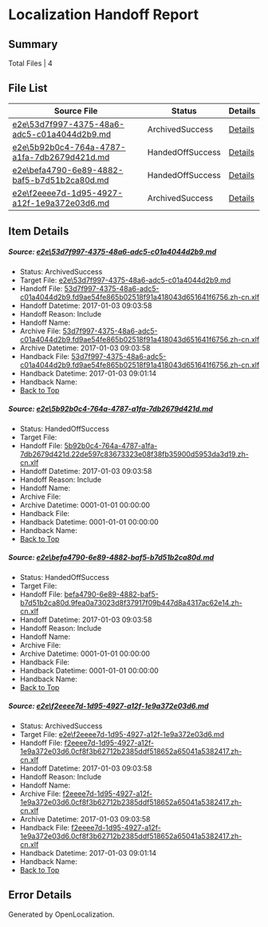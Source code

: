 # <a name='report-top'></a> Localization Handoff Report

## Summary
 Total Files | 4

## File List
 Source File | Status | Details 
 ----------- | ------ | ------- 
 [e2e\53d7f997-4375-48a6-adc5-c01a4044d2b9.md](https://github.com/OpenLocalizationTestOrg/ol-test1/blob/54de39c56c736333f9f834e2d0ed1a14e35617fd/e2e/53d7f997-4375-48a6-adc5-c01a4044d2b9.md) | ArchivedSuccess | [Details](#ed966ae44aee5bf4f7f26306c8b8c245f62b1cde2)
 [e2e\5b92b0c4-764a-4787-a1fa-7db2679d421d.md](https://github.com/OpenLocalizationTestOrg/ol-test1/blob/09565ce65f36554a1b80122ea81438513f57d2ce/e2e/5b92b0c4-764a-4787-a1fa-7db2679d421d.md) | HandedOffSuccess | [Details](#d174fdfeae6fbcc2b47712f484ae7f3b5844adc23)
 [e2e\befa4790-6e89-4882-baf5-b7d51b2ca80d.md](https://github.com/OpenLocalizationTestOrg/ol-test1/blob/d54020e9e0f213910da671b3ac431df96663e734/e2e/befa4790-6e89-4882-baf5-b7d51b2ca80d.md) | HandedOffSuccess | [Details](#dc382e109e1c88a5a08d3dbaef3c855a940c84d15)
 [e2e\f2eeee7d-1d95-4927-a12f-1e9a372e03d6.md](https://github.com/OpenLocalizationTestOrg/ol-test1/blob/54de39c56c736333f9f834e2d0ed1a14e35617fd/e2e/f2eeee7d-1d95-4927-a12f-1e9a372e03d6.md) | ArchivedSuccess | [Details](#aa42644d8af0af68c8275a31806d81ca7badfb406)

## Item Details
##### <a name='ed966ae44aee5bf4f7f26306c8b8c245f62b1cde2'></a> Source: [e2e\53d7f997-4375-48a6-adc5-c01a4044d2b9.md](https://github.com/OpenLocalizationTestOrg/ol-test1/blob/54de39c56c736333f9f834e2d0ed1a14e35617fd/e2e/53d7f997-4375-48a6-adc5-c01a4044d2b9.md)
* Status: ArchivedSuccess
* Target File: [e2e\53d7f997-4375-48a6-adc5-c01a4044d2b9.md](https://github.com/OpenLocalizationTestOrg/ol-test1-zhcn/blob/67157c7d1c8322d98a58054bfda57af56891bd4d/e2e/53d7f997-4375-48a6-adc5-c01a4044d2b9.md)
* Handoff File: [53d7f997-4375-48a6-adc5-c01a4044d2b9.fd9ae54fe865b02518f91a418043d651641f6756.zh-cn.xlf](https://github.com/OpenLocalizationTestOrg/ol-test1-handoff/blob/5c3c19127312677997557d475f8bac54f152414f/ol-handoff/OpenLocalizationTestOrg/ol-test1-zhcn/ci/ht/53d7f997-4375-48a6-adc5-c01a4044d2b9.fd9ae54fe865b02518f91a418043d651641f6756.zh-cn.xlf)
* Handoff Datetime: 2017-01-03 09:03:58
* Handoff Reason: Include
* Handoff Name: 
* Archive File: [53d7f997-4375-48a6-adc5-c01a4044d2b9.fd9ae54fe865b02518f91a418043d651641f6756.zh-cn.xlf](https://github.com/OpenLocalizationTestOrg/ol-test1-handoff/blob/e97cf26b81e992cfcd2316798b6a05f44c1c8c4c/ol-archive/OpenLocalizationTestOrg/ol-test1-zhcn/ci/ht/53d7f997-4375-48a6-adc5-c01a4044d2b9.fd9ae54fe865b02518f91a418043d651641f6756.zh-cn.xlf)
* Archive Datetime: 2017-01-03 09:03:58
* Handback File: [53d7f997-4375-48a6-adc5-c01a4044d2b9.fd9ae54fe865b02518f91a418043d651641f6756.zh-cn.xlf](https://github.com/OpenLocalizationTestOrg/ol-test1-handback/blob/d3d68c328007b528f5db683aac2b70a260a479d2/ol-handback/OpenLocalizationTestOrg/ol-test1-zhcn/ci/high/53d7f997-4375-48a6-adc5-c01a4044d2b9.fd9ae54fe865b02518f91a418043d651641f6756.zh-cn.xlf)
* Handback Datetime: 2017-01-03 09:01:14
* Handback Name: 
* [Back to Top](#report-top)

##### <a name='d174fdfeae6fbcc2b47712f484ae7f3b5844adc23'></a> Source: [e2e\5b92b0c4-764a-4787-a1fa-7db2679d421d.md](https://github.com/OpenLocalizationTestOrg/ol-test1/blob/09565ce65f36554a1b80122ea81438513f57d2ce/e2e/5b92b0c4-764a-4787-a1fa-7db2679d421d.md)
* Status: HandedOffSuccess
* Target File: 
* Handoff File: [5b92b0c4-764a-4787-a1fa-7db2679d421d.22de597c83673323e08f38fb35900d5953da3d19.zh-cn.xlf](https://github.com/OpenLocalizationTestOrg/ol-test1-handoff/blob/5c3c19127312677997557d475f8bac54f152414f/ol-handoff/OpenLocalizationTestOrg/ol-test1-zhcn/ci/ht/5b92b0c4-764a-4787-a1fa-7db2679d421d.22de597c83673323e08f38fb35900d5953da3d19.zh-cn.xlf)
* Handoff Datetime: 2017-01-03 09:03:58
* Handoff Reason: Include
* Handoff Name: 
* Archive File: 
* Archive Datetime: 0001-01-01 00:00:00
* Handback File: 
* Handback Datetime: 0001-01-01 00:00:00
* Handback Name: 
* [Back to Top](#report-top)

##### <a name='dc382e109e1c88a5a08d3dbaef3c855a940c84d15'></a> Source: [e2e\befa4790-6e89-4882-baf5-b7d51b2ca80d.md](https://github.com/OpenLocalizationTestOrg/ol-test1/blob/d54020e9e0f213910da671b3ac431df96663e734/e2e/befa4790-6e89-4882-baf5-b7d51b2ca80d.md)
* Status: HandedOffSuccess
* Target File: 
* Handoff File: [befa4790-6e89-4882-baf5-b7d51b2ca80d.9fea0a73023d8f37917f09b447d8a4317ac62e14.zh-cn.xlf](https://github.com/OpenLocalizationTestOrg/ol-test1-handoff/blob/5c3c19127312677997557d475f8bac54f152414f/ol-handoff/OpenLocalizationTestOrg/ol-test1-zhcn/ci/ht/befa4790-6e89-4882-baf5-b7d51b2ca80d.9fea0a73023d8f37917f09b447d8a4317ac62e14.zh-cn.xlf)
* Handoff Datetime: 2017-01-03 09:03:58
* Handoff Reason: Include
* Handoff Name: 
* Archive File: 
* Archive Datetime: 0001-01-01 00:00:00
* Handback File: 
* Handback Datetime: 0001-01-01 00:00:00
* Handback Name: 
* [Back to Top](#report-top)

##### <a name='aa42644d8af0af68c8275a31806d81ca7badfb406'></a> Source: [e2e\f2eeee7d-1d95-4927-a12f-1e9a372e03d6.md](https://github.com/OpenLocalizationTestOrg/ol-test1/blob/54de39c56c736333f9f834e2d0ed1a14e35617fd/e2e/f2eeee7d-1d95-4927-a12f-1e9a372e03d6.md)
* Status: ArchivedSuccess
* Target File: [e2e\f2eeee7d-1d95-4927-a12f-1e9a372e03d6.md](https://github.com/OpenLocalizationTestOrg/ol-test1-zhcn/blob/67157c7d1c8322d98a58054bfda57af56891bd4d/e2e/f2eeee7d-1d95-4927-a12f-1e9a372e03d6.md)
* Handoff File: [f2eeee7d-1d95-4927-a12f-1e9a372e03d6.0cf8f3b62712b2385ddf518652a65041a5382417.zh-cn.xlf](https://github.com/OpenLocalizationTestOrg/ol-test1-handoff/blob/5c3c19127312677997557d475f8bac54f152414f/ol-handoff/OpenLocalizationTestOrg/ol-test1-zhcn/ci/ht/f2eeee7d-1d95-4927-a12f-1e9a372e03d6.0cf8f3b62712b2385ddf518652a65041a5382417.zh-cn.xlf)
* Handoff Datetime: 2017-01-03 09:03:58
* Handoff Reason: Include
* Handoff Name: 
* Archive File: [f2eeee7d-1d95-4927-a12f-1e9a372e03d6.0cf8f3b62712b2385ddf518652a65041a5382417.zh-cn.xlf](https://github.com/OpenLocalizationTestOrg/ol-test1-handoff/blob/e97cf26b81e992cfcd2316798b6a05f44c1c8c4c/ol-archive/OpenLocalizationTestOrg/ol-test1-zhcn/ci/ht/f2eeee7d-1d95-4927-a12f-1e9a372e03d6.0cf8f3b62712b2385ddf518652a65041a5382417.zh-cn.xlf)
* Archive Datetime: 2017-01-03 09:03:58
* Handback File: [f2eeee7d-1d95-4927-a12f-1e9a372e03d6.0cf8f3b62712b2385ddf518652a65041a5382417.zh-cn.xlf](https://github.com/OpenLocalizationTestOrg/ol-test1-handback/blob/d3d68c328007b528f5db683aac2b70a260a479d2/ol-handback/OpenLocalizationTestOrg/ol-test1-zhcn/ci/high/f2eeee7d-1d95-4927-a12f-1e9a372e03d6.0cf8f3b62712b2385ddf518652a65041a5382417.zh-cn.xlf)
* Handback Datetime: 2017-01-03 09:01:14
* Handback Name: 
* [Back to Top](#report-top)


## Error Details

Generated by OpenLocalization.
